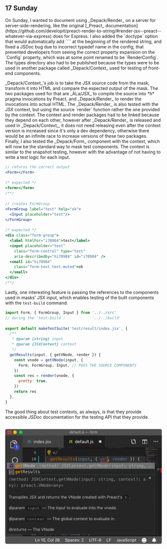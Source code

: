 ## 17 Sunday

<p>On Sunday, I wanted to document using _Depack/Render_ on a server for server-side-rendering, like the original [_Preact_ documentation](https://github.com/developit/preact-render-to-string/#render-jsx--preact--whatever-via-express) does for Express. I also added the `doctype` option that would automatically add ``<!doctype html>`` at the beginning of the rendered string, and fixed a JSDoc bug due to incorrect typedef name in the config, that prevented developers from seeing the correct property expansion on the `Config` property, which was at some point renamed to be `RenderConfig`. The types directory also had to be published because the types were to be used in another package called _Depack/Context_ used for testing of front-end components.</p>

<p>_Depack/Context_'s job is to take the JSX source code from the mask, transform it into HTML and compare the expected output of the mask. The two packages used for that are _ÀLa/JSX_ to compile the source into *h* pragma invocations by Preact, and _Depack/Render_ to render the invocations into actual HTML. The _Depack/Render_ is also tested with the JSX context, but using the source `render` function rather the one provided by the context. The context and render packages had to be linked because they depend on each other, however after _Depack/Render_ is released and used in _Depack/Context_, it does not need releasing even after the context version is increased since it's only a dev dependency, otherwise there would be an infinite race to increase versions of these two packages. Finally, I also tested the _Depack/Form_ component with the context, which will now be the standard way to mask test components. The context is similar to the snapshot testing, however with the advantage of not having to write a test logic for each input.
</p>

```jsx
// returns the correct output
<Form></Form>

/* expected */
<form></form>
/**/

// creates FormGroup
<FormGroup label="test" help="ok">
  <Input placeholder="test"/>
</FormGroup>

/* expected */
<div class="form-group">
  <label htmlFor="i70984">test</label>
  <input placeholder="test"
    class="form-control" type="text"
    aria-describedby="hi70984" id="i70984" />
  <small id="hi70984"
    class="form-text text-muted">ok
  </small>
</div>
/**/
```

Lastly, one interesting feature is passing the references to the components used in masks' JSX input, which enables testing of the built components with the `test-build` command.

```js
import Form, { FormGroup, Input } from '../../src'
// during the `test-build`:            '../../build'

export default makeTestSuite('test/result/index.jsx', {
  /**
   * @param {string} input
   * @param {JSXContext} context
   */
  getResults(input, { getVNode, render }) {
    const vnode = getVNode(input, {
      Form, FormGroup, Input, // PASS THE SOURCE COMPONENTS
    })
    const res = render(vnode, {
      pretty: true,
    })
    return res
  },
}
```

The good thing about test contexts, as always, is that they provide accessible *JSDoc* documentation for the testing API that they provide.

<img src="img/2019/2-feb/appshot-Code-form.gif" style="padding: 1rem 0;">

<SectionBreak />